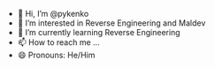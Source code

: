 - 👋 Hi, I’m @pykenko
- 👀 I’m interested in Reverse Engineering and Maldev
- 🌱 I’m currently learning Reverse Engineering
- 📫 How to reach me ...
- 😄 Pronouns: He/Him
